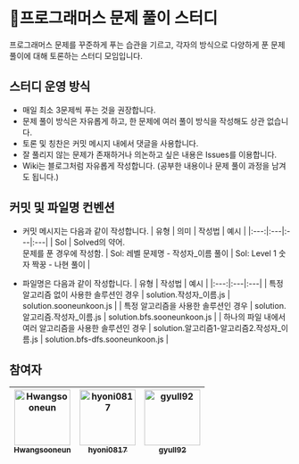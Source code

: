 # 🌟프로그래머스 문제 풀이 스터디
프로그래머스 문제를 꾸준하게 푸는 습관을 기르고, 각자의 방식으로 다양하게 푼 문제 풀이에 대해 토론하는 스터디 모임입니다.

## 스터디 운영 방식
- 매일 최소 3문제씩 푸는 것을 권장합니다.
- 문제 풀이 방식은 자유롭게 하고, 한 문제에 여러 풀이 방식을 작성해도 상관 없습니다.
- 토론 및 칭찬은 커밋 메시지 내에서 댓글을 사용합니다.
- 잘 풀리지 않는 문제가 존재하거나 의논하고 싶은 내용은 Issues를 이용합니다.
- Wiki는 블로그처럼 자유롭게 작성합니다. (공부한 내용이나 문제 풀이 과정을 남겨도 됩니다.)

## 커밋 및 파일명 컨벤션
- 커밋 메시지는 다음과 같이 작성합니다.
   | 유형 | 의미 | 작성법 | 예시 |
   |:---:|:---|:---|:---|
   | Sol | Solved의 약어. <br />문제를 푼 경우에 작성함. | Sol: 레벨 문제명 - 작성자_이름 풀이 | Sol: Level 1 숫자 짝꿍 - 나현 풀이 |

- 파일명은 다음과 같이 작성합니다.
   | 유형 | 작성법 | 예시 |
   |:---:|:---|:---|
   | 특정 알고리즘 없이 사용한 솔루션인 경우 | solution.작성자_이름.js | solution.sooneunkoon.js |
   | 특정 알고리즘을 사용한 솔루션인 경우 | solution.알고리즘.작성자_이름.js | solution.bfs.sooneunkoon.js |
   | 하나의 파일 내에서 여러 알고리즘을 사용한 솔루션인 경우 | solution.알고리즘1-알고리즘2.작성자_이름.js | solution.bfs-dfs.sooneunkoon.js |

## 참여자

| [<img src="https://github.com/Hwangsooneun.png" width="100px;"  alt="Hwangsooneun"/><br /><sub><b>Hwangsooneun</b></sub>](https://github.com/Hwangsooneun) | [<img src="https://github.com/hyoni0817.png" width="100px;"  alt="hyoni0817"/><br /><sub><b>hyoni0817</b></sub>](https://github.com/hyoni0817) | [<img src="https://github.com/gyull92.png" width="100px;"  alt="gyull92"/><br /><sub><b>gyull92</b></sub>](https://github.com/gyull92) |
| :---: | :---: | :---: |

